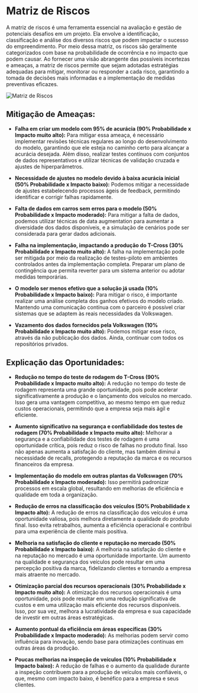 # Matriz de Riscos

A matriz de riscos é uma ferramenta essencial na avaliação e gestão de potenciais desafios em um projeto. Ela envolve a identificação, classificação e análise dos diversos riscos que podem impactar o sucesso do empreendimento. Por meio dessa matriz, os riscos são geralmente categorizados com base na probabilidade de ocorrência e no impacto que podem causar. Ao fornecer uma visão abrangente das possíveis incertezas e ameaças, a matriz de riscos permite que sejam adotadas estratégias adequadas para mitigar, monitorar ou responder a cada risco, garantindo a tomada de decisões mais informadas e a implementação de medidas preventivas eficazes.

![Matriz de Riscos](/img/matriz-de-risco.png)

## Mitigação de Ameaças:

- **Falha em criar um modelo com 95% de acurácia (90% Probabilidade x Impacto muito alto):**
    Para mitigar essa ameaça, é necessário implementar revisões técnicas regulares ao longo do desenvolvimento do modelo, garantindo que ele esteja no caminho certo para alcançar a acurácia desejada. Além disso, realizar testes contínuos com conjuntos de dados representativos e utilizar técnicas de validação cruzada e ajustes de hiperparâmetros.

- **Necessidade de ajustes no modelo devido à baixa acurácia inicial (50% Probabilidade x Impacto baixo):**
    Podemos mitigar a necessidade de ajustes estabelecendo processos ágeis de feedback, permitindo identificar e corrigir falhas rapidamente.

- **Falta de dados em carros sem erros para o modelo (50% Probabilidade x Impacto moderado):**
    Para mitigar a falta de dados, podemos utilizar técnicas de data augmentation para aumentar a diversidade dos dados disponíveis, e a simulação de cenários pode ser considerada para gerar dados adicionais.

- **Falha na implementação, impactando a produção do T-Cross (30% Probabilidade x Impacto muito alto):**
    A falha na implementação pode ser mitigada por meio da realização de testes-piloto em ambientes controlados antes da implementação completa. Preparar um plano de contingência que permita reverter para um sistema anterior ou adotar medidas temporárias.

- **O modelo ser menos efetivo que a solução já usada (10% Probabilidade x Impacto baixo):**
    Para mitigar o risco, é importante realizar uma análise completa dos ganhos efetivos do modelo criado. Mantendo uma comunicação contínua com o parceiro é possível criar sistemas que se adaptem às reais necessidades da Volkswagen.

- **Vazamento dos dados fornecidos pela Volkswagen (10% Probabilidade x Impacto muito alto):**
    Podemos mitigar esse risco, através da não publicação dos dados. Ainda, continuar com todos os repositórios privados.

## Explicação das Oportunidades:

- **Redução no tempo do teste de rodagem do T-Cross (90% Probabilidade x Impacto muito alto):**
    A redução no tempo do teste de rodagem representa uma grande oportunidade, pois pode acelerar significativamente a produção e o lançamento dos veículos no mercado. Isso gera uma vantagem competitiva, ao mesmo tempo em que reduz custos operacionais, permitindo que a empresa seja mais ágil e eficiente.

- **Aumento significativo na segurança e confiabilidade dos testes de rodagem (70% Probabilidade x Impacto muito alto):**
    Melhorar a segurança e a confiabilidade dos testes de rodagem é uma oportunidade crítica, pois reduz o risco de falhas no produto final. Isso não apenas aumenta a satisfação do cliente, mas também diminui a necessidade de recalls, protegendo a reputação da marca e os recursos financeiros da empresa.

- **Implementação do modelo em outras plantas da Volkswagen (70% Probabilidade x Impacto moderado):**
    Isso permitirá padronizar processos em escala global, resultando em melhorias de eficiência e qualidade em toda a organização.

- **Redução de erros na classificação dos veículos (50% Probabilidade x Impacto alto):**
    A redução de erros na classificação dos veículos é uma oportunidade valiosa, pois melhora diretamente a qualidade do produto final. Isso evita retrabalhos, aumenta a eficiência operacional e contribui para uma experiência de cliente mais positiva.

- **Melhoria na satisfação do cliente e reputação no mercado (50% Probabilidade x Impacto baixo):**
    A melhoria na satisfação do cliente e na reputação no mercado é uma oportunidade importante. Um aumento na qualidade e segurança dos veículos pode resultar em uma percepção positiva da marca, fidelizando clientes e tornando a empresa mais atraente no mercado.

- **Otimização parcial dos recursos operacionais (30% Probabilidade x Impacto muito alto):**
    A otimização dos recursos operacionais é uma oportunidade, pois pode resultar em uma redução significativa de custos e em uma utilização mais eficiente dos recursos disponíveis. Isso, por sua vez, melhora a lucratividade da empresa e sua capacidade de investir em outras áreas estratégicas.

- **Aumento pontual da eficiência em áreas específicas (30% Probabilidade x Impacto moderado):**
    As melhorias podem servir como influência para inovação, sendo base para otimizações contínuas em outras áreas da produção.

- **Poucas melhorias na inspeção de veículos (10% Probabilidade x Impacto baixo):**
   A redução de falhas e o aumento da qualidade durante a inspeção contribuem para a produção de veículos mais confiáveis, o que, mesmo com impacto baixo, é benéfico para a empresa e seus clientes.
